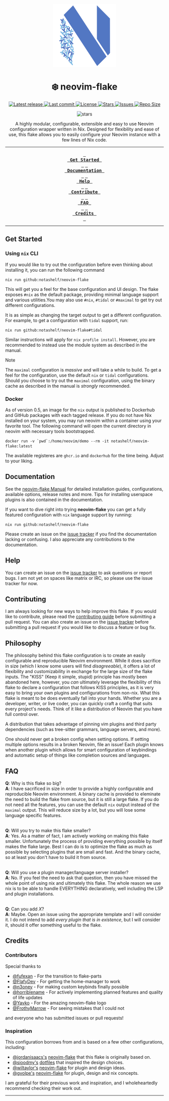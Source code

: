 <div align="center">
    <img src=".github/assets/neovim-flake-logo-work.svg" alt="neovim-flake Logo"  width="200">
</div>
<h1 align="center">❄️  neovim-flake</h1>
<div align="center">
<p>
    <a href="https://github.com/NotAShelf/neovim-flake/releases/latest">
      <img alt="Latest release" src="https://img.shields.io/github/v/release/NotAShelf/neovim-flake?style=for-the-badge&logo=nixos&color=C9CBFF&logoColor=D9E0EE&labelColor=302D41" />
    </a>
    <a href="https://github.com/NotAShelf/neovim-flake/pulse">
      <img alt="Last commit" src="https://img.shields.io/github/last-commit/NotAShelf/neovim-flake?style=for-the-badge&logo=starship&color=8bd5ca&logoColor=D9E0EE&labelColor=302D41"/>
    </a>
    <a href="https://github.com/NotAShelf/neovim-flake/blob/main/LICENSE">
      <img alt="License" src="https://img.shields.io/github/license/NotAShelf/neovim-flake?style=for-the-badge&logo=nixos&color=ee999f&logoColor=D9E0EE&labelColor=302D41" />
    </a>
    <a href="https://github.com/NotAShelf/neovim-flake/stargazers">
      <img alt="Stars" src="https://img.shields.io/github/stars/NotAShelf/neovim-flake?style=for-the-badge&logo=nixos&color=c69ff5&logoColor=D9E0EE&labelColor=302D41" />
    </a>
    <a href="https://github.com/NotAShelf/neovim-flake/issues">
      <img alt="Issues" src="https://img.shields.io/github/issues/NotAShelf/neovim-flake?style=for-the-badge&logo=bilibili&color=F5E0DC&logoColor=D9E0EE&labelColor=302D41" />
    </a>
    <a href="https://github.com/NotAShelf/neovim-flake">
      <img alt="Repo Size" src="https://img.shields.io/github/repo-size/NotAShelf/neovim-flake?color=%23DDB6F2&label=SIZE&logo=codesandbox&style=for-the-badge&logoColor=D9E0EE&labelColor=302D41" />
    </a>
</p>

<p align="center">
    <img src="https://stars.medv.io/NotAShelf/neovim-flake.svg", title="stars"/>
</p>

<div align="center">
  <a>
    A highly modular, configurable, extensible and easy to use Neovim configuration 
    wrapper written in Nix. Designed for flexibility and ease of use, this flake 
    allows you to easily configure your Neovim instance with a few lines of 
    Nix code.
  </a>
</div>

</div>

---

<div align="center"><p>

**[<kbd> <br> Get Started <br> </kbd>][Get Started]**
**[<kbd> <br> Documentation <br> </kbd>][Documentation]**
**[<kbd> <br> Help <br> </kbd>][Help]**
**[<kbd> <br> Contribute <br> </kbd>][Contribute]**
**[<kbd> <br> FAQ <br> </kbd>][Faq]**
**[<kbd> <br> Credits <br> </kbd>][Credits]**

</p></div>

[Get Started]: #get-started
[Documentation]: #documentation
[Help]: #help
[Contribute]: #contributing
[FAQ]: #faq
[Credits]: #credits

---

## Get Started

### Using `nix` CLI

If you would like to try out the configuration before even thinking about
installing it, you can run the following command

```console
nix run github:notashelf/neovim-flake
```

This will get you a feel for the base configuration and UI design.
The flake exposes `#nix` as the default package, providing minimal
language support and various utilities.You may also use `#nix`,
`#tidal` or `#maximal` to get try out different configurations.

It is as simple as changing the target output to get a different
configuration. For example, to get a configuration with `tidal` support, run:

```console
nix run github:notashelf/neovim-flake#tidal
```

Similar instructions will apply for `nix profile install`. However, you are
recommended to instead use the module system as described in the manual.

> [!NOTE]  
> The `maximal` configuration is _massive_ and will take a while to build.
> To get a feel for the configuration, use the default `nix` or `tidal`
> configurations. Should you choose to try out the `maximal` configuration,
> using the binary cache as described in the manual is _strongly_ recommended.

### Docker

As of version 0.5, an image for the `nix` output is published to Dockerhub
and GitHub packages with each tagged release. If you do not have Nix installed
on your system, you may run neovim within a container using your favorite tool.
The following command will open the current directory in neovim with necessary
tools bootstrapped.

```console
docker run -v `pwd`:/home/neovim/demo --rm -it notashelf/neovim-flake:latest
```

The available registeres are `ghcr.io` and `dockerhub` for the time being.
Adjust to your liking.

## Documentation

See the [neovim-flake Manual](https://notashelf.github.io/neovim-flake/) for
detailed installation guides, configurations, available options, release notes
and more. Tips for installing userspace plugins is also contained in the
documentation.

If you want to dive right into trying **neovim-flake** you can get a fully
featured configuration with `nix` language support by running:

```console
nix run github:notashelf/neovim-flake
```

Please create an issue on the [issue tracker](../../../issues) if you find
the documentation lacking or confusing. I also appreciate any contributions
to the documentation.

## Help

You can create an issue on the [issue tracker](../../../issues) to ask questions
or report bugs. I am not yet on spaces like matrix or IRC, so please use the issue
tracker for now.

## Contributing

I am always looking for new ways to help improve this flake. If you would like
to contribute, please read the [contributing guide](CONTRIBUTING.md) before
submitting a pull request. You can also create an issue on the
[issue tracker](../../../issues) before submitting a pull request if you would
like to discuss a feature or bug fix.

## Philosophy

The philosophy behind this flake configuration is to create an easily
configurable and reproducible Neovim environment. While it does sacrifice in
size (which I know some users will find _disagreeable_), it offers a lot of
flexibility and customizability in exchange for the large size of the flake
inputs. The "KISS" (Keep it simple, stupid) principle has mostly been abandoned
here, however, you _can_ ultimately leverage the flexibility of this flake to
declare a configuration that follows KISS principles, as it is very easy to
bring your own plugins and configurations from non-nix. What this flake is
meant to be does eventually fall into your hands. Whether you are a developer,
writer, or live coder, you can quickly craft a config that suits every project's
needs. Think of it like a distribution of Neovim that you have full control over.

A distribution that takes advantage of pinning vim plugins and third party
dependencies (such as tree-sitter grammars, language servers, and more).

One should never get a broken config when setting options. If setting multiple
options results in a broken Neovim, file an issue! Each plugin knows when another
plugin which allows for smart configuration of keybindings and automatic setup
of things like completion sources and languages.

## FAQ

**Q**: Why is this flake so big?
<br/>
**A**: I have sacrificed in size in order to provide a highly configurable and
reproducible Neovim environment. A binary cache is provided to eleminate the
need to build the flake from source, but it is still a large flake. If you do
not need all the features, you can use the default `nix` output instead of the
`maximal` output. This will reduce size by a lot, but you will lose some
language specific features.
<br/><br/>

**Q**: Will you try to make this flake smaller?
<br/>
**A**: Yes. As a matter of fact, I am actively working on making this flake
smaller. Unfortunately the process of providing everything possible by itself
makes the flake large. Best I can do is to optimize the flake as much as
possible by selecting plugins that are small and fast. And the binary cache, so
at least you don't have to build it from source.
<br/><br/>

**Q**: Will you use a plugin manager/language server installer?
<br/>
**A**: No. If you feel the need to ask that question, then you have missed the
whole point of using nix and ultimately this flake. The whole reason we use nix
is to be able to handle EVERYTHING declaratively, well including the LSP and
plugin installations.
<br/><br/>

**Q**: Can you add _X_?
<br/>
**A**: Maybe. Open an issue using the appropriate template and I will consider
it. I do not intend to add _every plugin that is in existence_, but I will
consider it, should it offer something useful to the flake.

## Credits

### Contributors

Special thanks to

- [@fufexan](https://github.com/fufexan) - For the transition to flake-parts
- [@FlafyDev](https://github.com/FlafyDev) - For getting the home-manager to work
- [@n3oney](https://github.com/n3oney) - For making custom keybinds finally possible
- [@horriblename](https://github.com/horriblename) - For actively implementing planned features and quality of life updates
- [@Yavko](https://github.com/Yavko) - For the amazing neovim-flake logo
- [@FrothyMarrow](https://github.com/FrothyMarrow) - For seeing mistakes that I could not

and everyone who has submitted issues or pull requests!

### Inspiration

This configuration borrows from and is based on a few other configurations,
including:

- [@jordanisaacs's](https://github.com/jordanisaacs) [neovim-flake](https://github.com/jordanisaacs/neovim-flake) that this flake is originally based on.
- [@sioodmy's](https://github.com/sioodmy) [dotfiles](https://github.com/sioodmy/dotfiles) that inspired the design choices.
- [@wiltaylor's](https://github.com/wiltaylor) [neovim-flake](https://github.com/wiltaylor/neovim-flake) for plugin and design ideas.
- [@gvolpe's](https://github.com/gvolpe) [neovim-flake](https://github.com/gvolpe/neovim-flake) for plugin, design and nix concepts.

I am grateful for their previous work and inspiration, and I wholeheartedly
recommend checking their work out.
<br/>

---
